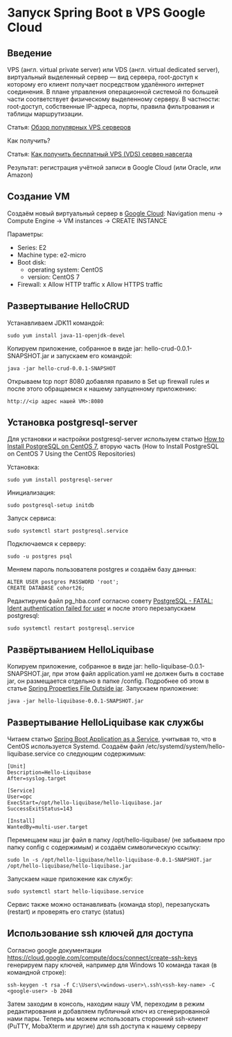 Запуск Spring Boot в VPS Google Cloud
=====================================

## Введение

VPS (англ. virtual private server) или VDS (англ. virtual dedicated server), виртуальный выделенный сервер — вид сервера, root-доступ к которому его клиент получает посредством удалённого интернет соединения. В плане управления операционной системой по большей части соответствует физическому выделенному серверу. В частности: root-доступ, собственные IP-адреса, порты, правила фильтрования и таблицы маршрутизации.

Статья: [Обзор популярных VPS серверов](https://habr.com/ru/articles/686238/)

Как получить?

Статья: [Как получить бесплатный VPS (VDS) сервер навсегда](https://seopulses.ru/kak-poluchit-besplatniy-vps-vds-server-navsegda/)

Результат: регистрация учётной записи в Google Cloud (или Oracle, или Amazon)

## Создание VM

Создаём новый виртуальный сервер в [Google Cloud](https://cloud.google.com):
Navigation menu -> Compute Engine -> VM instances  -> CREATE INSTANCE

Параметры:
- Series: E2
- Machine type: e2-micro
- Boot disk:
  - operating system: CentOS
  - version: CentOS 7
- Firewall:
  x Allow HTTP traffic
  x Allow HTTPS traffic

## Развертывание HelloCRUD

Устанавливаем JDK11 командой:

```
sudo yum install java-11-openjdk-devel

```

Копируем приложение, собранное в виде jar: hello-crud-0.0.1-SNAPSHOT.jar и запускаем его командой:

```
java -jar hello-crud-0.0.1-SNAPSHOT
```

Открываем tcp порт 8080 добавляя правило в Set up firewall rules и после этого обращаемся к нашему запущенному приложению:

```
http://<ip адрес нашей VM>:8080
```

## Установка postgresql-server

Для установки и настройки postgresql-server используем статью [How to Install PostgreSQL on CentOS 7](https://www.hostinger.com/tutorials/how-to-install-postgresql-on-centos-7/), вторую часть (How to Install PostgreSQL on CentOS 7 Using the CentOS Repositories)

Установка:

```
sudo yum install postgresql-server
```

Инициализация:

```
sudo postgresql-setup initdb
```

Запуск сервиса:

```
sudo systemctl start postgresql.service
```

Подключаемся к серверу:

```
sudo -u postgres psql
```

Меняем пароль пользователя postgres и создаём базу данных:

```
ALTER USER postgres PASSWORD 'root';
CREATE DATABASE cohort26;
```

Редактируем файл pg_hba.conf согласно совету [PostgreSQL - FATAL: Ident authentication failed for user](https://stackoverflow.com/questions/50085286/postgresql-fatal-ident-authentication-failed-for-user) и после этого перезапускаем postgresql:

```
sudo systemctl restart postgresql.service
```

## Развёртыванием HelloLiquibase

Копируем приложение, собранное в виде jar: hello-liquibase-0.0.1-SNAPSHOT.jar, при этом файл application.yaml не должен быть в составе jar, он размещается отдельно в папке /config. Подробнее об этом в статье [Spring Properties File Outside jar](https://www.baeldung.com/spring-properties-file-outside-jar). Запускаем приложение:

```
java -jar hello-liquibase-0.0.1-SNAPSHOT.jar
```

## Развертывание HelloLiquibase как службы

Читаем статью [Spring Boot Application as a Service](https://www.baeldung.com/spring-boot-app-as-a-service), учитывая то, что в CentOS используется Systemd. Создаём файл /etc/systemd/system/hello-liquibase.service со следующим содержимым:

```
[Unit]
Description=Hello-Liquibase
After=syslog.target

[Service]
User=opc
ExecStart=/opt/hello-liquibase/hello-liquibase.jar
SuccessExitStatus=143

[Install]
WantedBy=multi-user.target
```

Перемещаем наш jar файл в папку /opt/hello-liquibase/ (не забываем про папку config с содержимым) и создаём символическую ссылку:

```
sudo ln -s /opt/hello-liquibase/hello-liquibase-0.0.1-SNAPSHOT.jar /opt/hello-liquibase/hello-liquibase.jar
```

Запускаем наше приложение как службу:

```
sudo systemctl start hello-liquibase.service
```

Сервис также можно останавливать (команда stop), перезапускать (restart) и проверять его статус (status)

## Использование ssh ключей для доступа

Согласно google документации https://cloud.google.com/compute/docs/connect/create-ssh-keys генерируем пару ключей, например для Windows 10 команда такая (в командной строке):

```
ssh-keygen -t rsa -f C:\Users\<windows-user>\.ssh\<ssh-key-name> -C <google-user> -b 2048
```

Затем заходим в консоль, находим нашу VM, переходим в режим редактирования и добавляем публичный ключ из сгенерированной нами пары. Теперь мы можем использовать сторонний ssh-клиент (PuTTY, MobaXterm и другие) для ssh доступа к нашему серверу